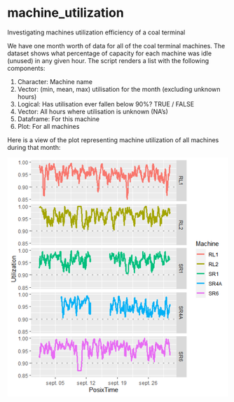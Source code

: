 # machine_utilization
Investigating machines utilization efficiency of a coal terminal

We have one month worth of data for all of the coal terminal machines. 
The
dataset shows what percentage of capacity for each machine was idle (unused) in any
given hour. 
The script renders a list with the following components:
1. Character: Machine name
2. Vector: (min, mean, max) utilisation for the month (excluding unknown hours)
3. Logical: Has utilisation ever fallen below 90%? TRUE / FALSE
4. Vector: All hours where utilisation is unknown (NA’s)
5. Dataframe: For this machine
6. Plot: For all machines

Here is a view of the plot representing machine utilization of all machines during that month:

![alt text](https://github.com/magleclercq/machine_utilization/blob/master/utilization_plot.png?raw=true)
